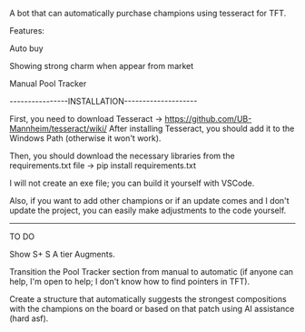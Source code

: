 A bot that can automatically purchase champions using tesseract for TFT.

Features:

Auto buy

Showing strong charm when appear from market

Manual Pool Tracker


----------------INSTALLATION--------------------

First, you need to download Tesseract -> https://github.com/UB-Mannheim/tesseract/wiki/ After installing Tesseract, you should add it to the Windows Path (otherwise it won't work).

Then, you should download the necessary libraries from the requirements.txt file -> pip install requirements.txt

I will not create an exe file; you can build it yourself with VSCode.

Also, if you want to add other champions or if an update comes and I don't update the project, you can easily make adjustments to the code yourself.

------------------------------------

TO DO

Show S+ S A tier Augments.

Transition the Pool Tracker section from manual to automatic (if anyone can help, I'm open to help; I don't know how to find pointers in TFT).

Create a structure that automatically suggests the strongest compositions with the champions on the board or based on that patch using AI assistance (hard asf).
